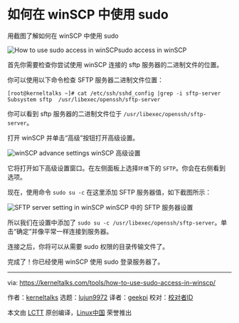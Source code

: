 [#]: collector: (lujun9972)
[#]: translator: (geekpi)
[#]: reviewer: ( )
[#]: publisher: ( )
[#]: url: ( )
[#]: subject: (How to use sudo access in winSCP)
[#]: via: (https://kerneltalks.com/tools/how-to-use-sudo-access-in-winscp/)
[#]: author: (kerneltalks https://kerneltalks.com)

如何在 winSCP 中使用 sudo
======

用截图了解如何在 winSCP 中使用 sudo

![How to use sudo access in winSCP][1]sudo access in winSCP

首先你需要检查你尝试使用 winSCP 连接的 sftp 服务器的二进制文件的位置。

你可以使用以下命令检查 SFTP 服务器二进制文件位置： 

```
[root@kerneltalks ~]# cat /etc/ssh/sshd_config |grep -i sftp-server
Subsystem sftp  /usr/libexec/openssh/sftp-server
```

你可以看到 sftp 服务器的二进制文件位于 `/usr/libexec/openssh/sftp-server`。

打开 winSCP 并单击“高级”按钮打开高级设置。

![winSCP advance settings][2]
winSCP 高级设置

它将打开如下高级设置窗口。在左侧面板上选择`环境`下的 `SFTP`。你会在右侧看到选项。

现在，使用命令 `sudo su -c` 在这里添加 SFTP 服务器值，如下截图所示：

![SFTP server setting in winSCP][3]
winSCP 中的 SFTP 服务器设置

所以我们在设置中添加了 `sudo su -c /usr/libexec/openssh/sftp-server`。单击“确定”并像平常一样连接到服务器。

连接之后，你将可以从需要 sudo 权限的目录传输文件了。

完成了！你已经使用 winSCP 使用 sudo 登录服务器了。

--------------------------------------------------------------------------------

via: https://kerneltalks.com/tools/how-to-use-sudo-access-in-winscp/

作者：[kerneltalks][a]
选题：[lujun9972][b]
译者：[geekpi](https://github.com/geekpi)
校对：[校对者ID](https://github.com/校对者ID)

本文由 [LCTT](https://github.com/LCTT/TranslateProject) 原创编译，[Linux中国](https://linux.cn/) 荣誉推出

[a]: https://kerneltalks.com
[b]: https://github.com/lujun9972
[1]: https://i2.wp.com/kerneltalks.com/wp-content/uploads/2019/03/How-to-use-sudo-access-in-winSCP.png?ssl=1
[2]: https://i0.wp.com/kerneltalks.com/wp-content/uploads/2019/03/winscp-advanced-settings.jpg?ssl=1
[3]: https://i1.wp.com/kerneltalks.com/wp-content/uploads/2019/03/SFTP-server-setting-in-winSCP.jpg?ssl=1
